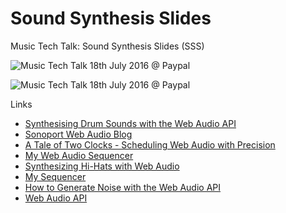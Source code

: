 # Sound Synthesis Slides
Music Tech Talk: Sound Synthesis Slides (SSS)

![Music Tech Talk 18th July 2016 @ Paypal](https://dl.dropboxusercontent.com/u/30075450/Credits_Joshua_2.jpg "Credits to Joshua for the photo")

![Music Tech Talk 18th July 2016 @ Paypal](https://dl.dropboxusercontent.com/u/30075450/Credits_Subh.jpeg "Credits to Subh for the photo")

Links
* [Synthesising Drum Sounds with the Web Audio API](https://dev.opera.com/articles/drum-sounds-webaudio/)
* [Sonoport Web Audio Blog](http://sonoport.github.io/)
* [A Tale of Two Clocks - Scheduling Web Audio with Precision](http://www.html5rocks.com/en/tutorials/audio/scheduling/)
* [My Web Audio Sequencer](http://www.html5rocks.com/en/tutorials/audio/scheduling/)
* [Synthesizing Hi-Hats with Web Audio](http://joesul.li/van/synthesizing-hi-hats/)
* [My Sequencer](http://aqilahmisuary.github.io/sequencer/)
* [How to Generate Noise with the Web Audio API](http://noisehack.com/generate-noise-web-audio-api/)
* [Web Audio API](https://developer.mozilla.org/en-US/docs/Web/API/Web_Audio_API)
